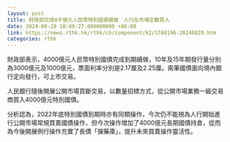 ```yaml
---
layout: post
title: 財政部完成4千億元人民幣特別國債續做　人行在市場全數買入
date: 2024-08-29 18:49:27.000000000 +08:00
link: https://news.rthk.hk/rthk/ch/component/k2/1768196-20240829.htm
categories: rthk
---
```


財政部表示，4000億元人民幣特別國債完成到期續做，10年及15年期發行量分別為3000億元及1000億元，票面利率分別是2.17厘及2.25厘。兩筆國債面向境內銀行定向發行，可上市交易。

人民銀行隨後開展公開市場買斷交易，以數量招標方式，從公開市場業務一級交易商買入4000億元特別國債。

分析認為，2022年底特別國債到期時亦有同類操作，今次仍不能視為人行開始進行公開市場常規買賣國債操作，但今次操作增加了4000億元長期國債持倉，從而為今後開展例行操作充實了長債「彈藥庫」，提升未來買賣操作靈活性。
